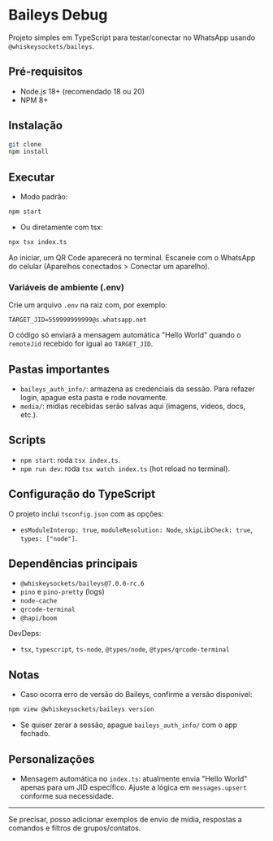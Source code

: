 # Baileys Debug

Projeto simples em TypeScript para testar/conectar no WhatsApp usando `@whiskeysockets/baileys`.

## Pré-requisitos
- Node.js 18+ (recomendado 18 ou 20)
- NPM 8+

## Instalação
```bash
git clone
npm install
```

## Executar
- Modo padrão:
```bash
npm start
```
- Ou diretamente com tsx:
```bash
npx tsx index.ts
```

Ao iniciar, um QR Code aparecerá no terminal. Escaneie com o WhatsApp do celular (Aparelhos conectados > Conectar um aparelho).

### Variáveis de ambiente (.env)
Crie um arquivo `.env` na raiz com, por exemplo:
```env
TARGET_JID=559999999999@s.whatsapp.net
```
O código só enviará a mensagem automática "Hello World" quando o `remoteJid` recebido for igual ao `TARGET_JID`.

## Pastas importantes
- `baileys_auth_info/`: armazena as credenciais da sessão. Para refazer login, apague esta pasta e rode novamente.
- `media/`: mídias recebidas serão salvas aqui (imagens, vídeos, docs, etc.).

## Scripts
- `npm start`: roda `tsx index.ts`.
- `npm run dev`: roda `tsx watch index.ts` (hot reload no terminal).

## Configuração do TypeScript
O projeto inclui `tsconfig.json` com as opções:
- `esModuleInterop: true`, `moduleResolution: Node`, `skipLibCheck: true`, `types: ["node"]`.

## Dependências principais
- `@whiskeysockets/baileys@7.0.0-rc.6`
- `pino` e `pino-pretty` (logs)
- `node-cache`
- `qrcode-terminal`
- `@hapi/boom`

DevDeps:
- `tsx`, `typescript`, `ts-node`, `@types/node`, `@types/qrcode-terminal`

## Notas
- Caso ocorra erro de versão do Baileys, confirme a versão disponível:
```bash
npm view @whiskeysockets/baileys version
```
- Se quiser zerar a sessão, apague `baileys_auth_info/` com o app fechado.

## Personalizações
- Mensagem automática no `index.ts`: atualmente envia "Hello World" apenas para um JID específico. Ajuste a lógica em `messages.upsert` conforme sua necessidade.

---
Se precisar, posso adicionar exemplos de envio de mídia, respostas a comandos e filtros de grupos/contatos.

